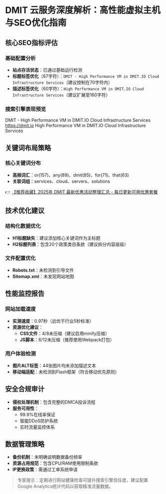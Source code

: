 # DMIT 云服务深度解析：高性能虚拟主机与SEO优化指南

## 核心SEO指标评估
### 基础配置分析
- **站点存活状态**：已通过基础运行检测
- **标题标签优化**（67字符）：`DMIT - High Performance VM in DMIT.IO Cloud Infrastructure Services`（建议控制在70字符内）
- **描述标签优化**（60字符）：`High Performance VM in DMIT.IO Cloud Infrastructure Services`（建议扩展至160字符）

### 搜索引擎表现预览

DMIT - High Performance VM in DMIT.IO Cloud Infrastructure Services
https://dmit.io
High Performance VM in DMIT.IO Cloud Infrastructure Services

## 关键词布局策略
### 核心关键词分布
- **高频词汇**：or(157)、any(89)、dmit(85)、for(71)、that(63)
- **关联词组**：services、cloud、servers、solutions

👉 [【推荐收藏】2025年 DMIT 最新优惠活动整理汇总 - 每日更新可用优惠套餐](https://bit.ly/dmit_coupon)

## 技术优化建议
### 结构化数据优化
- **H1标题缺失**：建议添加核心关键词作为主标题
- **H2标题列表**：包含20个政策类目条款（建议拆分内容层级）

### 文件配置优化
- **Robots.txt**：未检测到引导文件
- **Sitemap.xml**：未发现网站地图

## 性能监控报告
### 网站加载速度
- **实测速度**：0.97秒（远优于行业5秒标准）
- **资源优化建议**：
  - **CSS文件**：4/8未压缩（建议启用minify压缩）
  - **JS脚本**：6/12未压缩（推荐使用Webpack打包）

### 用户体验检测
- **图片ALT标签**：44张图片均未添加描述文本
- **移动端适配**：未检测到Flash框架（符合移动优先原则）

## 安全合规审计
- **侵权处理机制**：包含完整的DMCA投诉流程
- **服务可用性**：
  - 99.9%在线率保证
  - 智能DDoS防护系统
  - 实时流量监控体系

## 数据管理策略
- **备份机制**：未明确说明数据备份频率
- **资源占用规范**：包含CPU/RAM使用限制条款
- **IP更换政策**：需通过工单系统申请

> 专家提示：定期进行网站健康检查可提升搜索引擎信任度，建议配置Google Analytics统计代码以获取精准流量数据。
